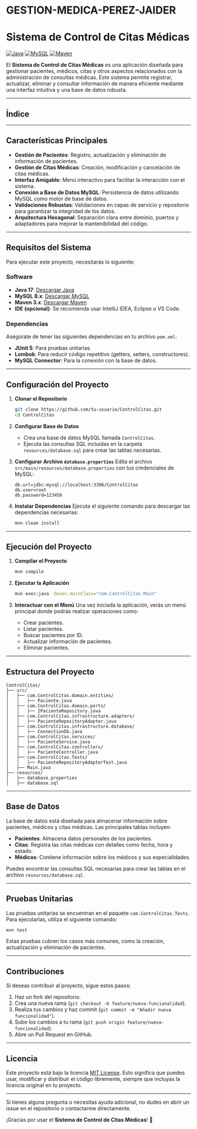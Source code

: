 # GESTION-MEDICA-PEREZ-JAIDER


# Sistema de Control de Citas Médicas

[![Java](https://img.shields.io/badge/Java-17-blue)](https://www.oracle.com/java/) [![MySQL](https://img.shields.io/badge/MySQL-8.x-green)](https://www.mysql.com/) [![Maven](https://img.shields.io/badge/Maven-3.x-red)](https://maven.apache.org/)

El **Sistema de Control de Citas Médicas** es una aplicación diseñada para gestionar pacientes, médicos, citas y otros aspectos relacionados con la administración de consultas médicas. Este sistema permite registrar, actualizar, eliminar y consultar información de manera eficiente mediante una interfaz intuitiva y una base de datos robusta.

---

## Índice


---

## Características Principales

- **Gestión de Pacientes**: Registro, actualización y eliminación de información de pacientes.
- **Gestión de Citas Médicas**: Creación, modificación y cancelación de citas médicas.
- **Interfaz Amigable**: Menú interactivo para facilitar la interacción con el sistema.
- **Conexión a Base de Datos MySQL**: Persistencia de datos utilizando MySQL como motor de base de datos.
- **Validaciones Robustas**: Validaciones en capas de servicio y repositorio para garantizar la integridad de los datos.
- **Arquitectura Hexagonal**: Separación clara entre dominio, puertos y adaptadores para mejorar la mantenibilidad del código.

---

## Requisitos del Sistema

Para ejecutar este proyecto, necesitarás lo siguiente:

### Software
- **Java 17**: [Descargar Java](https://www.oracle.com/java/technologies/javase-jdk17-downloads.html)
- **MySQL 8.x**: [Descargar MySQL](https://dev.mysql.com/downloads/mysql/)
- **Maven 3.x**: [Descargar Maven](https://maven.apache.org/download.cgi)
- **IDE (opcional)**: Se recomienda usar IntelliJ IDEA, Eclipse o VS Code.

### Dependencias
Asegúrate de tener las siguientes dependencias en tu archivo `pom.xml`:
- **JUnit 5**: Para pruebas unitarias.
- **Lombok**: Para reducir código repetitivo (getters, setters, constructores).
- **MySQL Connector**: Para la conexión con la base de datos.

---

## Configuración del Proyecto

1. **Clonar el Repositorio**
   ```bash
   git clone https://github.com/tu-usuario/ControlCitas.git
   cd ControlCitas
   ```

2. **Configurar Base de Datos**
   - Crea una base de datos MySQL llamada `ControlCitas`.
   - Ejecuta las consultas SQL incluidas en la carpeta `resources/database.sql` para crear las tablas necesarias.

3. **Configurar Archivo `database.properties`**
   Edita el archivo `src/main/resources/database.properties` con tus credenciales de MySQL:
   ```properties
   db.url=jdbc:mysql://localhost:3306/ControlCitas
   db.user=root
   db.password=123456
   ```

4. **Instalar Dependencias**
   Ejecuta el siguiente comando para descargar las dependencias necesarias:
   ```bash
   mvn clean install
   ```

---

## Ejecución del Proyecto

1. **Compilar el Proyecto**
   ```bash
   mvn compile
   ```

2. **Ejecutar la Aplicación**
   ```bash
   mvn exec:java -Dexec.mainClass="com.ControlCitas.Main"
   ```

3. **Interactuar con el Menú**
   Una vez iniciada la aplicación, verás un menú principal donde podrás realizar operaciones como:
   - Crear pacientes.
   - Listar pacientes.
   - Buscar pacientes por ID.
   - Actualizar información de pacientes.
   - Eliminar pacientes.

---

## Estructura del Proyecto

```
ControlCitas/
├── src/
│   ├── com.ControlCitas.domain.entities/
│   │   ├── Paciente.java
│   ├── com.ControlCitas.domain.ports/
│   │   ├── IPacienteRepository.java
│   ├── com.ControlCitas.infrastructure.adapters/
│   │   ├── PacienteRepositoryAdapter.java
│   ├── com.ControlCitas.infrastructure.database/
│   │   ├── ConnectionDb.java
│   ├── com.ControlCitas.services/
│   │   ├── PacienteService.java
│   ├── com.ControlCitas.controllers/
│   │   ├── PacienteController.java
│   ├── com.ControlCitas.Tests/
│   │   ├── PacienteRepositoryAdapterTest.java
│   ├── Main.java
├── resources/
│   ├── database.properties
│   ├── database.sql
```

---

## Base de Datos

La base de datos está diseñada para almacenar información sobre pacientes, médicos y citas médicas. Las principales tablas incluyen:

- **Pacientes**: Almacena datos personales de los pacientes.
- **Citas**: Registra las citas médicas con detalles como fecha, hora y estado.
- **Médicos**: Contiene información sobre los médicos y sus especialidades.

Puedes encontrar las consultas SQL necesarias para crear las tablas en el archivo `resources/database.sql`.

---

## Pruebas Unitarias

Las pruebas unitarias se encuentran en el paquete `com.ControlCitas.Tests`. Para ejecutarlas, utiliza el siguiente comando:

```bash
mvn test
```

Estas pruebas cubren los casos más comunes, como la creación, actualización y eliminación de pacientes.

---

## Contribuciones

Si deseas contribuir al proyecto, sigue estos pasos:

1. Haz un fork del repositorio.
2. Crea una nueva rama (`git checkout -b feature/nueva-funcionalidad`).
3. Realiza tus cambios y haz commit (`git commit -m "Añadir nueva funcionalidad"`).
4. Sube los cambios a tu rama (`git push origin feature/nueva-funcionalidad`).
5. Abre un Pull Request en GitHub.

---

## Licencia

Este proyecto está bajo la licencia [MIT License](LICENSE). Esto significa que puedes usar, modificar y distribuir el código libremente, siempre que incluyas la licencia original en tu proyecto.

---

Si tienes alguna pregunta o necesitas ayuda adicional, no dudes en abrir un issue en el repositorio o contactarme directamente.

¡Gracias por usar el **Sistema de Control de Citas Médicas**! 🚀
